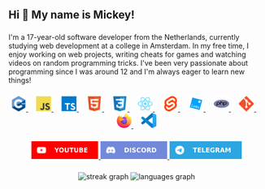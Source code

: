 <h2>Hi 👋 My name is Mickey!</h2>

###

<p>I'm a 17-year-old software developer from the Netherlands, currently studying web development at a college in Amsterdam. In my free time, I enjoy working on web projects, writing cheats for games and watching videos on random programming tricks. I've been very passionate about programming since I was around 12 and I'm always eager to learn new things!</p>

###

<div align="center">
    <a href="https://www.w3schools.com/cpp/" target="_blank">
        <img src="imgs/cplusplus.svg" height="30" alt="cplusplus">
    </a>
    <img width="12">
    <a href="https://developer.mozilla.org/en-US/docs/Web/JavaScript" target="_blank">
        <img src="imgs/javascript.svg" height="30" alt="javascript">
    </a>
    <img width="12">
    <a href="https://www.typescriptlang.org/" target="_blank">
        <img src="imgs/typescript.svg" height="30" alt="typescript">
    </a>
    <img width="12">
    <a href="https://developer.mozilla.org/en-US/docs/Web/HTML" target="_blank">
        <img src="imgs/html5.svg" height="30" alt="html5">
    </a>
    <img width="12">
    <a href="https://developer.mozilla.org/en-US/docs/Web/CSS" target="_blank">
        <img src="imgs/css3.svg" height="30" alt="css3">
    </a>
    <img width="12">
    <a href="https://react.dev" target="_blank">
        <img src="imgs/react.svg" height="30" alt="react">
    </a>
    <img width="12">
    <a href="https://svelte.dev/" target="_blank">
        <img src="imgs/svelte.svg" height="30" alt="svelte">
    </a>
    <img width="12">
    <a href="https://luau.org/" target="_blank">
        <img src="imgs/luau.svg" height="30" alt="luau">
    </a>
    <img width="12">
    <a href="https://www.php.net/" target="_blank">
        <img src="imgs/php.svg" height="30" alt="php">
    </a>
    <img width="12">
    <a href="https://git-scm.com/" target="_blank">
        <img src="imgs/git.svg" height="30" alt="git">
    </a>
    <img width="12">
    <a href="https://www.mozilla.org/en-US/firefox/" target="_blank">
        <img src="imgs/firefox.svg" height="30" alt="firefox">
    </a>
    <img width="12">
    <a href="https://code.visualstudio.com/" target="_blank">
        <img src="imgs/vscode.svg" height="30" alt="vscode">
    </a>
</div>

###

<div align="center">
    <a href="https://www.youtube.com/@SpoorloosDev" target="_blank">
        <img src="imgs/youtube.svg" height="35" alt="youtube">
    </a>
    <a href="https://discord.com/users/953720095811719208" target="_blank">
        <img src="imgs/discord.svg" height="35" alt="discord">
    </a>
    <a href="https://t.me/notspoorloos" target="_blank">
        <img src="imgs/telegram.svg" height="35" alt="telegram">
    </a>
</div>

###

<div align="center">
    <img src="https://streak-stats.demolab.com?user=Spoorloos&locale=en&mode=daily&theme=dracula&hide_border=true&border_radius=5" height="150" alt="streak graph">
    <img src="https://github-readme-stats.vercel.app/api/top-langs?username=Spoorloos&locale=en&hide_title=false&layout=compact&card_width=320&langs_count=5&theme=dracula&hide_border=true" height="150" alt="languages graph">
</div>
